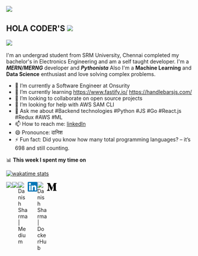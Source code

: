 ![](https://komarev.com/ghpvc/?username=danish45007&color=green)
## HOLA CODER'S <img src="https://github.com/TheDudeThatCode/TheDudeThatCode/blob/master/Assets/Mario_Hello_Big.gif" width="30px"></h2>
<p align="centre"><img width=300px src="https://media.giphy.com/media/USV0ym3bVWQJJmNu3N/giphy.gif"></p>

I'm an undergrad student from SRM University, Chennai completed my bachelor's in Electronics Engineering and am a self taught developer. I'm a ***MERN/MERNG*** developer and ***Pythonista*** Also I'm a **Machine Learning** and **Data Science** enthusiast and love solving complex problems.

- 🔭 I’m currently a Software Engineer at Onsurity
- 🌱 I’m currently learning https://www.fastify.io/ https://handlebarsjs.com/
- 👯 I’m looking to collaborate on open source projects
- 🤔 I’m looking for help with AWS SAM CLI
- 💬 Ask me about #Backend technologies #Python #JS #Go #React.js #Redux #AWS #ML
- 📫 How to reach me: [linkedIn](https://www.linkedin.com/in/danish-sharma-63623b14a/)
- 😄 Pronounce: दानिश
- ⚡ Fun fact: Did you know how many total programming languages? – it’s 698 and still counting.

📊 **This week I spent my time on**

[![wakatime stats](https://github-readme-stats.vercel.app/api/wakatime?username=danish4500&theme=dark7)](https://github.com/anuraghazra/github-readme-stats)

<img align="left" src="https://github-readme-stats.vercel.app/api?username=danish45007&show_icons=true&line_height=24&theme=dark&count_private=true&include_all_commits=true&custom_title=%23%20GitHub%20Stats%20%E2%9C%85" />


<img align="left" src="https://github-readme-stats.vercel.app/api/top-langs/?username=danish45007&theme=dark&layout=compact&langs_count=10&custom_title=%23%20Most%20Used%20Languages%20%F0%9F%91%A8%F0%9F%8F%BD%E2%80%8D%F0%9F%92%BB&card_width=445" />

<a href="https://gitlab.com/danish45007">
    <img align="left" alt="Danish Sharma | Medium" width="26px" src="https://about.gitlab.com/images/press/logo/png/gitlab-icon-rgb.png" />
  </a>

<a href="https://www.linkedin.com/in/danish-sharma-63623b14a/">
    <img align="left" alt="Danish Sharma | Linkedin" width="26px" src="https://github.com/UtkarshChaurasia/UtkarshChaurasia/blob/master/Assets/Icons/Linkedin.svg" />
  </a>
  
  <a href="https://hub.docker.com/u/danish5007">
    <img align="left" alt="Danish Sharma | DockerHub" width="26px" src="https://www.docker.com/sites/default/files/d8/2019-07/vertical-logo-monochromatic.png" />
  </a>
  
<a href="https://medium.com/@danish45007">
    <img align="left" alt="Danish Sharma | Medium" width="26px" src="https://github.com/UtkarshChaurasia/UtkarshChaurasia/blob/master/Assets/Icons/medium.svg" />
</a>
  
